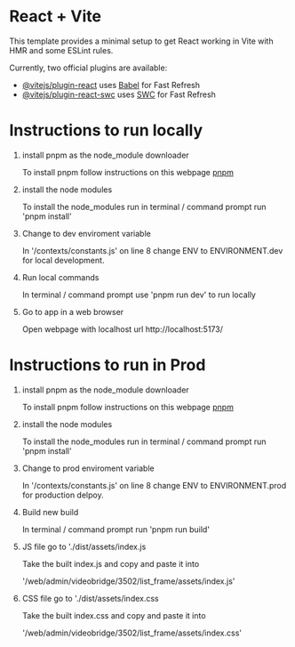 # React + Vite

This template provides a minimal setup to get React working in Vite with HMR and some ESLint rules.

Currently, two official plugins are available:

- [@vitejs/plugin-react](https://github.com/vitejs/vite-plugin-react/blob/main/packages/plugin-react/README.md) uses [Babel](https://babeljs.io/) for Fast Refresh
- [@vitejs/plugin-react-swc](https://github.com/vitejs/vite-plugin-react-swc) uses [SWC](https://swc.rs/) for Fast Refresh


# Instructions to run locally

1. install pnpm as the node_module downloader 

    To install pnpm follow instructions on this webpage [pnpm](https://pnpm.io/installation) 

2. install the node modules

    To install the node_modules run in terminal / command prompt run 'pnpm install'

3. Change to dev enviroment variable

    In '/contexts/constants.js' on line 8 change ENV to ENVIRONMENT.dev for local development.

4. Run local commands

    In terminal / command prompt use 'pnpm run dev' to run locally

5. Go to app in a web browser 
  
    Open webpage with localhost url http://localhost:5173/

# Instructions to run in Prod

1. install pnpm as the node_module downloader 

    To install pnpm follow instructions on this webpage [pnpm](https://pnpm.io/installation) 

2. install the node modules

    To install the node_modules run in terminal / command prompt run 'pnpm install'

3. Change to prod enviroment variable

    In '/contexts/constants.js' on line 8 change ENV to ENVIRONMENT.prod for production delpoy.

4. Build new build

    In terminal / command prompt run 'pnpm run build'

5. JS file go to './dist/assets/index.js

    Take the built index.js and copy and paste it into 
    
    '/web/admin/videobridge/3502/list_frame/assets/index.js'

6. CSS file go to './dist/assets/index.css

    Take the built index.css and copy and paste it into 
    
    '/web/admin/videobridge/3502/list_frame/assets/index.css'